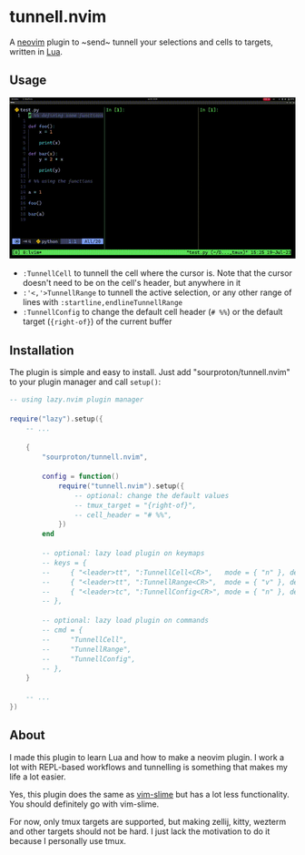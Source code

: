 # tunnell.nvim

A [neovim](https://neovim.io/) plugin to ~send~ tunnell your selections and cells to targets, written in [Lua](https://www.lua.org/).

## Usage

![tunnelldemo](demo/tunnelldemo.gif)

- `:TunnellCell` to tunnell the cell where the cursor is. Note that the cursor doesn't need to be on the cell's header, but anywhere in it
- `:'<,'>TunnellRange` to tunnell the active selection, or any other range of lines with `:startline,endlineTunnellRange`
- `:TunnellConfig` to change the default cell header (`# %%`) or the default target (`{right-of}`) of the current buffer

## Installation

The plugin is simple and easy to install. Just add "sourproton/tunnell.nvim" to your plugin manager and call `setup()`:

```lua
-- using lazy.nvim plugin manager

require("lazy").setup({
    -- ...

    {
        "sourproton/tunnell.nvim",

        config = function()
            require("tunnell.nvim").setup({
                -- optional: change the default values
                -- tmux_target = "{right-of}",
                -- cell_header = "# %%",
            })
        end

        -- optional: lazy load plugin on keymaps
        -- keys = {
        --     { "<leader>tt", ":TunnellCell<CR>",   mode = { "n" }, desc = "Tunnell cell" },
        --     { "<leader>tt", ":TunnellRange<CR>",  mode = { "v" }, desc = "Tunnell range" },
        --     { "<leader>tc", ":TunnellConfig<CR>", mode = { "n" }, desc = "Tunnell config" },
        -- },

        -- optional: lazy load plugin on commands
        -- cmd = {
        --     "TunnellCell",
        --     "TunnellRange",
        --     "TunnellConfig",
        -- },
    }

    -- ...
})
```

## About

I made this plugin to learn Lua and how to make a neovim plugin. I work a lot with REPL-based workflows and tunnelling is something that makes my life a lot easier.

Yes, this plugin does the same as [vim-slime](https://github.com/jpalardy/vim-slime) but has a lot less functionality. You should definitely go with vim-slime.

For now, only tmux targets are supported, but making zellij, kitty, wezterm and other targets should not be hard. I just lack the motivation to do it because I personally use tmux.
